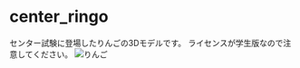 # center_ringo
センター試験に登場したりんごの3Dモデルです。
ライセンスが学生版なので注意してください。
![りんご](https://i.gyazo.com/dd0e583b12af0c3d94ceabebd504cf3d.jpg "りんご")
